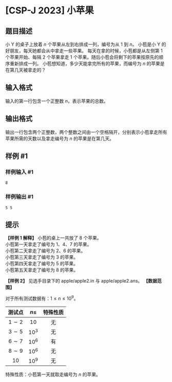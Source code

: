 # [CSP-J 2023] 小苹果

## 题目描述

小 Y 的桌子上放着 $n$ 个苹果从左到右排成一列，编号为从 $1$ 到 $n$。
小苞是小 Y 的好朋友，每天她都会从中拿走一些苹果。
每天在拿的时候，小苞都是从左侧第 $1$ 个苹果开始、每隔 $2$ 个苹果拿走 $1$ 个苹果。随后小苞会将剩下的苹果按原先的顺序重新排成一列。
小苞想知道，多少天能拿完所有的苹果，而编号为 $n$ 的苹果是在第几天被拿走的？

## 输入格式
输入的第一行包含一个正整数 $n$，表示苹果的总数。

## 输出格式
输出一行包含两个正整数，两个整数之间由一个空格隔开，分别表示小苞拿走所有苹果所需的天数以及拿走编号为 $n$ 的苹果是在第几天。

## 样例 #1
### 样例输入 #1
```
8
```
### 样例输出 #1
```
5 5
```
## 提示
**【样例 $1$ 解释】**
小苞的桌上一共放了 $8$ 个苹果。  
小苞第一天拿走了编号为 $1$、$4$、$7$ 的苹果。  
小苞第二天拿走了编号为 $2$、$6$ 的苹果。  
小苞第三天拿走了编号为 $3$ 的苹果。  
小苞第四天拿走了编号为 $5$ 的苹果。  
小苞第五天拿走了编号为 $8$ 的苹果。  

**【样例 $2$】**
见选手目录下的 apple/apple2.in 与 apple/apple2.ans。
**【数据范围】**

对于所有测试数据有：$1\leq n\leq 10^9$。

| 测试点 | $n\leq$ | 特殊性质 |
| :----------: | :----------: | :----------: |
| $1\sim 2$ | $10$ | 无 |
| $3\sim 5$ | $10^3$ | 无 |
| $6\sim 7$ | $10^6$ | 有 |
| $8\sim 9$ | $10^6$ | 无 |
| $10$ | $10^9$ | 无 |

特殊性质：小苞第一天就取走编号为 $n$ 的苹果。
